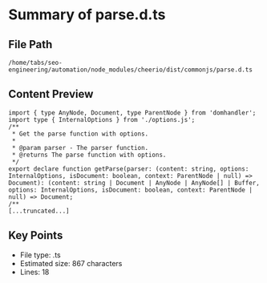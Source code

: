 # Summary of parse.d.ts
  
## File Path
`/home/tabs/seo-engineering/automation/node_modules/cheerio/dist/commonjs/parse.d.ts`

## Content Preview
```
import { type AnyNode, Document, type ParentNode } from 'domhandler';
import type { InternalOptions } from './options.js';
/**
 * Get the parse function with options.
 *
 * @param parser - The parser function.
 * @returns The parse function with options.
 */
export declare function getParse(parser: (content: string, options: InternalOptions, isDocument: boolean, context: ParentNode | null) => Document): (content: string | Document | AnyNode | AnyNode[] | Buffer, options: InternalOptions, isDocument: boolean, context: ParentNode | null) => Document;
/**
[...truncated...]
```

## Key Points
- File type: .ts
- Estimated size: 867 characters
- Lines: 18
